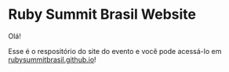 # Ruby Summit Brasil Website

Olá!

Esse é o respositório do site do evento e você pode acessá-lo em [rubysummitbrasil.github.io](https://rubysummitbrasil.github.io/)!
